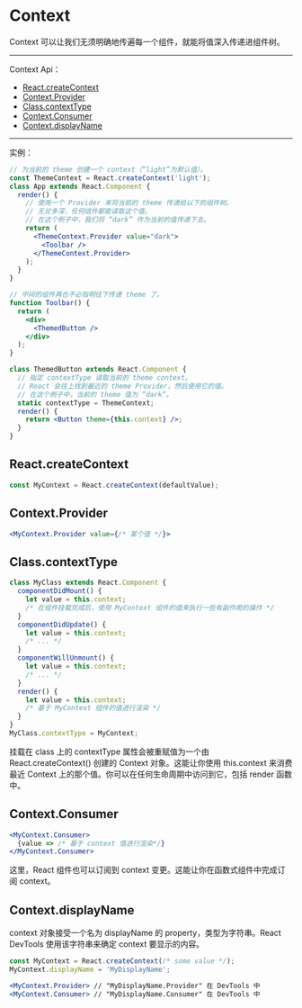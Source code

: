 # Context
Context 可以让我们无须明确地传遍每一个组件，就能将值深入传递进组件树。

----

Context Api：
* [React.createContext](Context.html#react-createcontext)
* [Context.Provider](Context.html#context-provider)
* [Class.contextType](Context.html#class-contextType)
* [Context.Consumer](Context.html#context-consumer)
* [Context.displayName](Context.html#context-displayName)

----

实例：
```jsx {3}
// 为当前的 theme 创建一个 context（“light”为默认值）。
const ThemeContext = React.createContext('light');
class App extends React.Component {
  render() {
    // 使用一个 Provider 来将当前的 theme 传递给以下的组件树。
    // 无论多深，任何组件都能读取这个值。
    // 在这个例子中，我们将 “dark” 作为当前的值传递下去。
    return (
      <ThemeContext.Provider value="dark">
        <Toolbar />
      </ThemeContext.Provider>
    );
  }
}

// 中间的组件再也不必指明往下传递 theme 了。
function Toolbar() {
  return (
    <div>
      <ThemedButton />
    </div>
  );
}

class ThemedButton extends React.Component {
  // 指定 contextType 读取当前的 theme context。
  // React 会往上找到最近的 theme Provider，然后使用它的值。
  // 在这个例子中，当前的 theme 值为 “dark”。
  static contextType = ThemeContext;
  render() {
    return <Button theme={this.context} />;
  }
}
```

## React.createContext
```jsx harmony
const MyContext = React.createContext(defaultValue);
```

## Context.Provider
```jsx harmony
<MyContext.Provider value={/* 某个值 */}>
```

## Class.contextType
```jsx harmony
class MyClass extends React.Component {
  componentDidMount() {
    let value = this.context;
    /* 在组件挂载完成后，使用 MyContext 组件的值来执行一些有副作用的操作 */
  }
  componentDidUpdate() {
    let value = this.context;
    /* ... */
  }
  componentWillUnmount() {
    let value = this.context;
    /* ... */
  }
  render() {
    let value = this.context;
    /* 基于 MyContext 组件的值进行渲染 */
  }
}
MyClass.contextType = MyContext;
```
挂载在 class 上的 contextType 属性会被重赋值为一个由 React.createContext() 创建的 Context 对象。这能让你使用 this.context 来消费最近 Context 上的那个值。你可以在任何生命周期中访问到它，包括 render 函数中。

## Context.Consumer
```jsx harmony
<MyContext.Consumer>
  {value => /* 基于 context 值进行渲染*/}
</MyContext.Consumer>
```
这里，React 组件也可以订阅到 context 变更。这能让你在函数式组件中完成订阅 context。

## Context.displayName
context 对象接受一个名为 displayName 的 property，类型为字符串。React DevTools 使用该字符串来确定 context 要显示的内容。
```jsx harmony
const MyContext = React.createContext(/* some value */);
MyContext.displayName = 'MyDisplayName';

<MyContext.Provider> // "MyDisplayName.Provider" 在 DevTools 中
<MyContext.Consumer> // "MyDisplayName.Consumer" 在 DevTools 中
```
